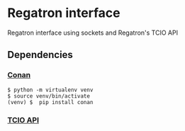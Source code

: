 # Regatron interface
Regatron interface using sockets and Regatron's TCIO API

## Dependencies

### [Conan](https://conan.io/)
```
$ python -m virtualenv venv
$ source venv/bin/activate
(venv) $  pip install conan
```

### [TCIO API](https://www.regatron.com/service/download/programming-interfaces/tcio-api.zip)
